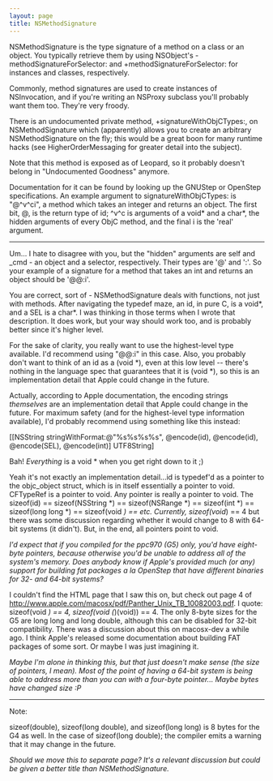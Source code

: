 ```yaml
---
layout: page
title: NSMethodSignature
---
```




NSMethodSignature is the type signature of a method on a class or an object. You typically retrieve them by using NSObject's -methodSignatureForSelector: and +methodSignatureForSelector: for instances and classes, respectively.

Commonly, method signatures are used to create instances of NSInvocation, and if you're writing an NSProxy subclass you'll probably want them too. They're very froody.

There is an undocumented private method, +signatureWithObjCTypes:, on NSMethodSignature which (apparently) allows you to create an arbitrary NSMethodSignature on the fly; this would be a great boon for many runtime hacks (see HigherOrderMessaging for greater detail into the subject).

Note that this method is exposed as of Leopard, so it probably doesn't belong in "Undocumented Goodness" anymore.

Documentation for it can be found by looking up the GNUStep or OpenStep specifications. An example argument to signatureWithObjCTypes: is "@^v^ci", a method which takes an integer and returns an object. The first bit, @, is the return type of id; ^v^c is arguments of a void* and a char*, the hidden arguments of every ObjC method, and the final i is the 'real' argument.

----

Um... I hate to disagree with you, but the "hidden" arguments are self and _cmd - an object and a selector, respectively. Their types are '@' and ':'. So your example of a signature for a method that takes an int and returns an object should be '@@:i'.

You are correct, sort of - NSMethodSignature deals with functions, not just with methods. After navigating the typedef maze, an id, in pure C, is a void*, and a SEL is a char*. I was thinking in those terms when I wrote that description. It does work, but your way should work too, and is probably better since it's higher level.

For the sake of clarity, you really want to use the highest-level type available. I'd recommend using "@@:i" in this case. Also, you probably don't want to think of an id as a (void *), even at this low level -- there's nothing in the language spec that guarantees that it is (void *), so this is an implementation detail that Apple could change in the future.

Actually, according to Apple documentation, the encoding strings *themselves* are an implementation detail that Apple could change in the future. For maximum safety (and for the highest-level type information available), I'd probably recommend using something like this instead:

[[NSString stringWithFormat:@"%s%s%s%s", @encode(id), @encode(id), @encode(SEL), @encode(int)] UTF8String]

Bah! *Everything* is a void * when you get right down to it ;)

Yeah it's not exactly an implementation detail...id is typedef'd as a pointer to the objc_object struct, which is in itself essentially a pointer to void. CFTypeRef is a pointer to void. Any pointer is really a pointer to void. The sizeof(id) == sizeof(NSString *) == sizeof(NSRange *) == sizeof(int *) == sizeof(long long *) == sizeof(void *) == etc. Currently, sizeof(void*) == 4 but there was some discussion regarding whether it would change to 8 with 64-bit systems (it didn't). But, in the end, all pointers point to void.

*I'd expect that if you compiled for the ppc970 (G5) only, you'd have eight-byte pointers, because otherwise you'd be unable to address all of the system's memory. Does anybody know if Apple's provided much (or any) support for building fat packages a la OpenStep that have different binaries for 32- and 64-bit systems?*

I couldn't find the HTML page that I saw this on, but check out page 4 of http://www.apple.com/macosx/pdf/Panther_Unix_TB_10082003.pdf. I quote:     sizeof(void *) == 4, sizeof(void (*)(void)) == 4. The only 8-byte sizes for the G5 are     long long and     long double, although this can be disabled for 32-bit compatibility. There was a discussion about this on macosx-dev a while ago. I think Apple's released some documentation about building FAT packages of some sort. Or maybe I was just imagining it.

*Maybe I'm alone in thinking this, but that just doesn't make sense (the size of pointers, I mean). Most of the point of having a 64-bit system is being able to address more than you can with a four-byte pointer... Maybe bytes have changed size :P*

----
Note:

sizeof(double), sizeof(long double), and sizeof(long long) is 8 bytes for the G4 as well. In the case of sizeof(long double); the compiler emits a warning that it may change in the future.

*Should we move this to separate page? It's a relevant discussion but could be given a better title than NSMethodSignature.*

